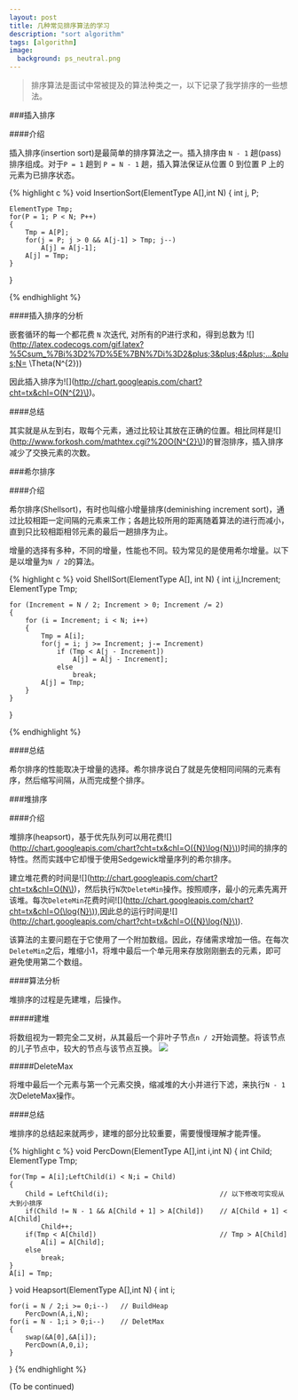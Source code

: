 ```yaml
---
layout: post
title: 几种常见排序算法的学习
description: "sort algorithm"
tags: [algorithm]
image:
  background: ps_neutral.png
---
```



> 排序算法是面试中常被提及的算法种类之一，以下记录了我学排序的一些想法。

###插入排序

####介绍

插入排序(insertion sort)是最简单的排序算法之一。插入排序由 `N - 1` 趟(pass)排序组成。对于`P = 1` 趟到 `P = N - 1` 趟，插入算法保证从位置 0 到位置 P 上的元素为已排序状态。

{% highlight c %}
void InsertionSort(ElementType A[],int N)
{
    int j, P;
    
    ElementType Tmp;
    for(P = 1; P < N; P++)
    {
        Tmp = A[P];
        for(j = P; j > 0 && A[j-1] > Tmp; j--)
            A[j] = A[j-1];
        A[j] = Tmp;
    }
}

{% endhighlight %}

####插入排序的分析

嵌套循环的每一个都花费 `N` 次迭代,
对所有的P进行求和，得到总数为
![](http://latex.codecogs.com/gif.latex?%5Csum_%7Bi%3D2%7D%5E%7BN%7Di%3D2&plus;3&plus;4&plus;...&plus;N= \Theta(N^{2}\))

因此插入排序为![](http://chart.googleapis.com/chart?cht=tx&chl=O(N^{2}\))。

####总结

其实就是从左到右，取每个元素，通过比较让其放在正确的位置。相比同样是![](http://www.forkosh.com/mathtex.cgi?%20O(N^{2}\))的冒泡排序，插入排序减少了交换元素的次数。

###希尔排序

####介绍

希尔排序(Shellsort)，有时也叫缩小增量排序(deminishing increment sort)，通过比较相距一定间隔的元素来工作；各趟比较所用的距离随着算法的进行而减小，直到只比较相距相邻元素的最后一趟排序为止。

增量的选择有多种，不同的增量，性能也不同。较为常见的是使用希尔增量。以下是以增量为`N / 2`的算法。

{% highlight c %}
void ShellSort(ElementType A[], int N)
{
    int i,j,Increment;
    ElementType Tmp;
    
    for (Increment = N / 2; Increment > 0; Increment /= 2) 
    {
        for (i = Increment; i < N; i++) 
        {
            Tmp = A[i];
            for(j = i; j >= Increment; j-= Increment)
                if (Tmp < A[j - Increment])
                    A[j] = A[j - Increment];
                else
                    break;
            A[j] = Tmp;
        }
    }
}

{% endhighlight %}

####总结

希尔排序的性能取决于增量的选择。希尔排序说白了就是先使相同间隔的元素有序，然后缩写间隔，从而完成整个排序。

###堆排序

####介绍

堆排序(heapsort)，基于优先队列可以用花费![](http://chart.googleapis.com/chart?cht=tx&chl=O({N}\log{N}\))时间的排序的特性。然而实践中它却慢于使用Sedgewick增量序列的希尔排序。

建立堆花费的时间是![](http://chart.googleapis.com/chart?cht=tx&chl=O(N\))，然后执行`N`次`DeleteMin`操作。按照顺序，最小的元素先离开该堆。每次`DeleteMin`花费时间![](http://chart.googleapis.com/chart?cht=tx&chl=O(\log{N}\)),因此总的运行时间是![](http://chart.googleapis.com/chart?cht=tx&chl=O({N}\log{N}\)).

该算法的主要问题在于它使用了一个附加数组。因此，存储需求增加一倍。在每次`DeleteMin`之后，堆缩小1，将堆中最后一个单元用来存放刚刚删去的元素，即可避免使用第二个数组。

####算法分析

堆排序的过程是先建堆，后操作。

#####建堆

将数组视为一颗完全二叉树，从其最后一个非叶子节点`n / 2`开始调整。将该节点的儿子节点中，较大的节点与该节点互换。
![](http://images.cnitblog.com/blog/305504/201301/23175544-9a438436abaa4043a5f00191fbc4626b.png)

#####DeleteMax

将堆中最后一个元素与第一个元素交换，缩减堆的大小并进行下滤，来执行`N - 1`次DeleteMax操作。

####总结

堆排序的总结起来就两步，建堆的部分比较重要，需要慢慢理解才能弄懂。

{% highlight c %}
void PercDown(ElementType A[],int i,int N)
{
    int Child;
    ElementType Tmp;

    for(Tmp = A[i];LeftChild(i) < N;i = Child)    
    {
        Child = LeftChild(i);                            // 以下修改可实现从大到小排序
        if(Child != N - 1 && A[Child + 1] > A[Child])    // A[Child + 1] < A[Child]
            Child++;
        if(Tmp < A[Child])                               // Tmp > A[Child]
            A[i] = A[Child];
        else
            break;
    }
    A[i] = Tmp;
}
void Heapsort(ElementType A[],int N)
{
    int i;

    for(i = N / 2;i >= 0;i--)   // BuildHeap
        PercDown(A,i,N);
    for(i = N - 1;i > 0;i--)    // DeletMax
    {
        swap(&A[0],&A[i]);
        PercDown(A,0,i);
    }
}
{% endhighlight %}



(To be continued)